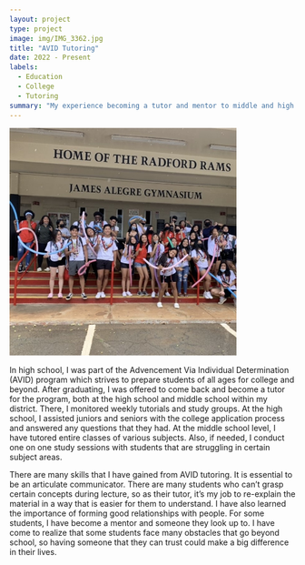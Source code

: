 ```yaml
---
layout: project
type: project
image: img/IMG_3362.jpg
title: "AVID Tutoring"
date: 2022 - Present
labels:
  - Education
  - College
  - Tutoring
summary: "My experience becoming a tutor and mentor to middle and high school students who struggle academically but still have a desire to attend college."
---
```


<div class="text-center p-4">
  <img width="400px" src="../img/IMG_3362.jpg" class="img-thumbnail" >
</div>

In high school, I was part of the Advencement Via Individual Determination (AVID) program which strives to prepare students of all ages for college and beyond. After graduating, I was offered to come back and become a tutor for the program, both at the high school and middle school within my district. There, I monitored weekly tutorials and study groups. At the high school, I assisted juniors and seniors with the college application process and answered any questions that they had. At the middle school level, I have tutored entire classes of various subjects. Also, if needed, I conduct one on one study sessions with students that are struggling in certain subject areas. 

There are many skills that I have gained from AVID tutoring. It is essential to be an articulate communicator. There are many students who can’t grasp certain concepts during lecture, so as their tutor, it’s my job to re-explain the material in a way that is easier for them to understand. I have also learned the importance of forming good relationships with people. For some students, I have become a mentor and someone they look up to. I have come to realize that some students face many obstacles that go beyond school, so having someone that they can trust could make a big difference in their lives. 

